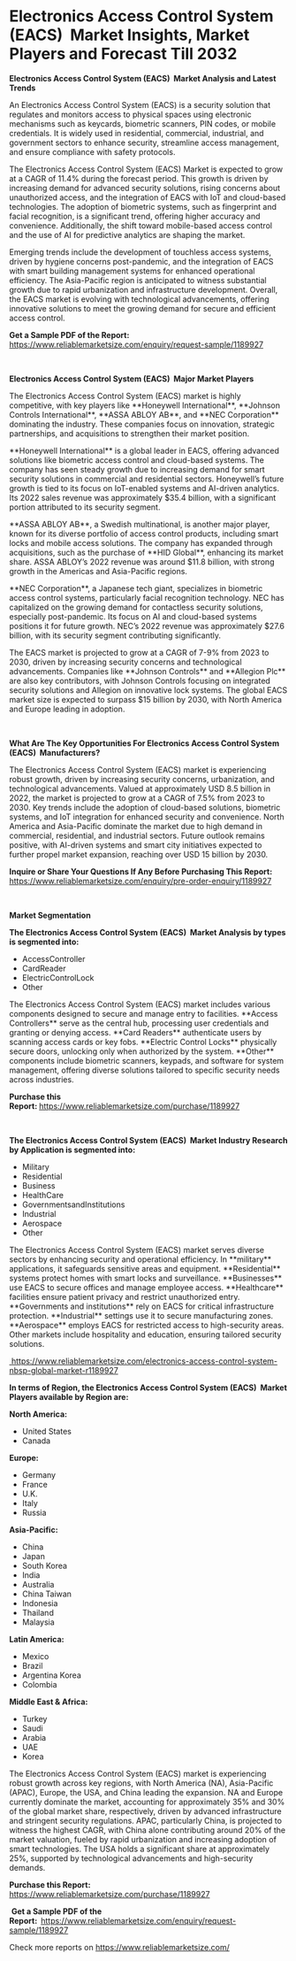 <p><h1>Electronics Access Control System (EACS)  Market Insights, Market Players and Forecast Till 2032</h1></p><p><strong>Electronics Access Control System (EACS)  Market Analysis and Latest Trends</strong></p>
<p><p>An Electronics Access Control System (EACS) is a security solution that regulates and monitors access to physical spaces using electronic mechanisms such as keycards, biometric scanners, PIN codes, or mobile credentials. It is widely used in residential, commercial, industrial, and government sectors to enhance security, streamline access management, and ensure compliance with safety protocols.</p><p>The Electronics Access Control System (EACS) Market is expected to grow at a CAGR of 11.4% during the forecast period. This growth is driven by increasing demand for advanced security solutions, rising concerns about unauthorized access, and the integration of EACS with IoT and cloud-based technologies. The adoption of biometric systems, such as fingerprint and facial recognition, is a significant trend, offering higher accuracy and convenience. Additionally, the shift toward mobile-based access control and the use of AI for predictive analytics are shaping the market.</p><p>Emerging trends include the development of touchless access systems, driven by hygiene concerns post-pandemic, and the integration of EACS with smart building management systems for enhanced operational efficiency. The Asia-Pacific region is anticipated to witness substantial growth due to rapid urbanization and infrastructure development. Overall, the EACS market is evolving with technological advancements, offering innovative solutions to meet the growing demand for secure and efficient access control.</p></p>
<p><strong>Get a Sample PDF of the Report:&nbsp;</strong> <a href="https://www.reliablemarketsize.com/enquiry/request-sample/1189927?utm_campaign=1884&utm_medium=2&utm_source=Github&utm_content=ia&utm_term=20012025&utm_id=electronics-access-control-system-eacs">https://www.reliablemarketsize.com/enquiry/request-sample/1189927</a></p>
<p>&nbsp;</p>
<p><strong>Electronics Access Control System (EACS)  Major Market Players</strong></p>
<p><p>The Electronics Access Control System (EACS) market is highly competitive, with key players like **Honeywell International**, **Johnson Controls International**, **ASSA ABLOY AB**, and **NEC Corporation** dominating the industry. These companies focus on innovation, strategic partnerships, and acquisitions to strengthen their market position.</p><p>**Honeywell International** is a global leader in EACS, offering advanced solutions like biometric access control and cloud-based systems. The company has seen steady growth due to increasing demand for smart security solutions in commercial and residential sectors. Honeywell’s future growth is tied to its focus on IoT-enabled systems and AI-driven analytics. Its 2022 sales revenue was approximately $35.4 billion, with a significant portion attributed to its security segment.</p><p>**ASSA ABLOY AB**, a Swedish multinational, is another major player, known for its diverse portfolio of access control products, including smart locks and mobile access solutions. The company has expanded through acquisitions, such as the purchase of **HID Global**, enhancing its market share. ASSA ABLOY’s 2022 revenue was around $11.8 billion, with strong growth in the Americas and Asia-Pacific regions.</p><p>**NEC Corporation**, a Japanese tech giant, specializes in biometric access control systems, particularly facial recognition technology. NEC has capitalized on the growing demand for contactless security solutions, especially post-pandemic. Its focus on AI and cloud-based systems positions it for future growth. NEC’s 2022 revenue was approximately $27.6 billion, with its security segment contributing significantly.</p><p>The EACS market is projected to grow at a CAGR of 7-9% from 2023 to 2030, driven by increasing security concerns and technological advancements. Companies like **Johnson Controls** and **Allegion Plc** are also key contributors, with Johnson Controls focusing on integrated security solutions and Allegion on innovative lock systems. The global EACS market size is expected to surpass $15 billion by 2030, with North America and Europe leading in adoption.</p></p>
<p>&nbsp;</p>
<p><strong>What Are The Key Opportunities For Electronics Access Control System (EACS)  Manufacturers?</strong></p>
<p><p>The Electronics Access Control System (EACS) market is experiencing robust growth, driven by increasing security concerns, urbanization, and technological advancements. Valued at approximately USD 8.5 billion in 2022, the market is projected to grow at a CAGR of 7.5% from 2023 to 2030. Key trends include the adoption of cloud-based solutions, biometric systems, and IoT integration for enhanced security and convenience. North America and Asia-Pacific dominate the market due to high demand in commercial, residential, and industrial sectors. Future outlook remains positive, with AI-driven systems and smart city initiatives expected to further propel market expansion, reaching over USD 15 billion by 2030.</p></p>
<p><strong>Inquire or Share Your Questions If Any Before Purchasing This Report:</strong> <a href="https://www.reliablemarketsize.com/enquiry/pre-order-enquiry/1189927?utm_campaign=1884&utm_medium=2&utm_source=Github&utm_content=ia&utm_term=20012025&utm_id=electronics-access-control-system-eacs">https://www.reliablemarketsize.com/enquiry/pre-order-enquiry/1189927</a></p>
<p>&nbsp;</p>
<p><strong>Market Segmentation</strong></p>
<p><strong>The Electronics Access Control System (EACS)  Market Analysis by types is segmented into:</strong></p>
<p><ul><li>AccessController</li><li>CardReader</li><li>ElectricControlLock</li><li>Other</li></ul></p>
<p><p>The Electronics Access Control System (EACS) market includes various components designed to secure and manage entry to facilities. **Access Controllers** serve as the central hub, processing user credentials and granting or denying access. **Card Readers** authenticate users by scanning access cards or key fobs. **Electric Control Locks** physically secure doors, unlocking only when authorized by the system. **Other** components include biometric scanners, keypads, and software for system management, offering diverse solutions tailored to specific security needs across industries.</p></p>
<p><strong>Purchase this Report:&nbsp;</strong><a href="https://www.reliablemarketsize.com/purchase/1189927?utm_campaign=1884&utm_medium=2&utm_source=Github&utm_content=ia&utm_term=20012025&utm_id=electronics-access-control-system-eacs">https://www.reliablemarketsize.com/purchase/1189927</a></p>
<p>&nbsp;</p>
<p><strong>The Electronics Access Control System (EACS)  Market Industry Research by Application is segmented into:</strong></p>
<p><ul><li>Military</li><li>Residential</li><li>Business</li><li>HealthCare</li><li>GovernmentsandInstitutions</li><li>Industrial</li><li>Aerospace</li><li>Other</li></ul></p>
<p><p>The Electronics Access Control System (EACS) market serves diverse sectors by enhancing security and operational efficiency. In **military** applications, it safeguards sensitive areas and equipment. **Residential** systems protect homes with smart locks and surveillance. **Businesses** use EACS to secure offices and manage employee access. **Healthcare** facilities ensure patient privacy and restrict unauthorized entry. **Governments and institutions** rely on EACS for critical infrastructure protection. **Industrial** settings use it to secure manufacturing zones. **Aerospace** employs EACS for restricted access to high-security areas. Other markets include hospitality and education, ensuring tailored security solutions.</p></p>
<p><a href="https://www.reliablemarketsize.com/electronics-access-control-system-nbsp-global-market-r1189927?utm_campaign=1884&utm_medium=2&utm_source=Github&utm_content=ia&utm_term=20012025&utm_id=electronics-access-control-system-eacs">&nbsp;https://www.reliablemarketsize.com/electronics-access-control-system-nbsp-global-market-r1189927</a></p>
<p><strong>In terms of Region, the Electronics Access Control System (EACS)  Market Players available by Region are:</strong></p>
<p>
    <p> <strong> North America: </strong>
        <ul>
            <li>United States</li>
            <li>Canada</li>
        </ul>
        </p> 
    <p> <strong> Europe: </strong>
        <ul>
            <li>Germany</li>
            <li>France</li>
            <li>U.K.</li>
            <li>Italy</li>
            <li>Russia</li>
        </ul>
        </p> 
    <p> <strong> Asia-Pacific: </strong>
        <ul>
            <li>China</li>
            <li>Japan</li>
            <li>South Korea</li>
            <li>India</li>
            <li>Australia</li>
            <li>China Taiwan</li>
            <li>Indonesia</li>
            <li>Thailand</li>
            <li>Malaysia</li>
        </ul>
        </p> 
    <p> <strong> Latin America: </strong>
        <ul>
            <li>Mexico</li>
            <li>Brazil</li>
            <li>Argentina Korea</li>
            <li>Colombia</li>
        </ul>
        </p> 
    <p> <strong> Middle East & Africa: </strong>
        <ul>
            <li>Turkey</li>
            <li>Saudi</li>
            <li>Arabia</li>
            <li>UAE</li>
            <li>Korea</li>
        </ul>
    </p>
    </p>
<p><p>The Electronics Access Control System (EACS) market is experiencing robust growth across key regions, with North America (NA), Asia-Pacific (APAC), Europe, the USA, and China leading the expansion. NA and Europe currently dominate the market, accounting for approximately 35% and 30% of the global market share, respectively, driven by advanced infrastructure and stringent security regulations. APAC, particularly China, is projected to witness the highest CAGR, with China alone contributing around 20% of the market valuation, fueled by rapid urbanization and increasing adoption of smart technologies. The USA holds a significant share at approximately 25%, supported by technological advancements and high-security demands.</p></p>
<p><strong>Purchase this Report: </strong><a href="https://www.reliablemarketsize.com/purchase/1189927?utm_campaign=1884&utm_medium=2&utm_source=Github&utm_content=ia&utm_term=20012025&utm_id=electronics-access-control-system-eacs">https://www.reliablemarketsize.com/purchase/1189927</a></p>
<p>&nbsp;<strong>Get a Sample PDF of the Report:&nbsp;&nbsp;</strong><a href="https://www.reliablemarketsize.com/enquiry/request-sample/1189927?utm_campaign=1884&utm_medium=2&utm_source=Github&utm_content=ia&utm_term=20012025&utm_id=electronics-access-control-system-eacs">https://www.reliablemarketsize.com/enquiry/request-sample/1189927</a></p>
<p><strong></strong></p>
<p>Check more reports on <a href="https://www.reliablemarketsize.com/?utm_campaign=1884&utm_medium=2&utm_source=Github&utm_content=ia&utm_term=20012025&utm_id=electronics-access-control-system-eacs">https://www.reliablemarketsize.com/</a></p>